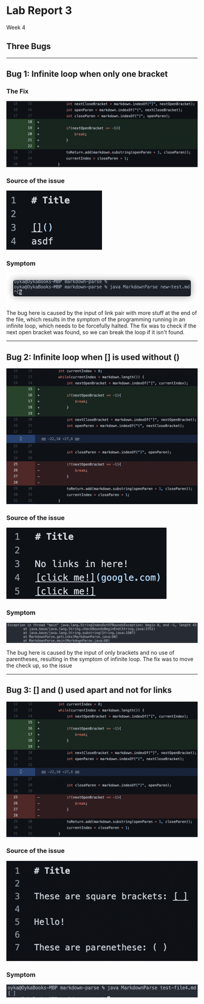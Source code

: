 # Lab Report 3

Week 4

## Three Bugs

---

## Bug 1: Infinite loop when only one bracket

### The Fix

![bug-1](images/bug-1.png)

### Source of the issue

![fail1](images/fail-1.png)

### Symptom

![symptom1](images/symptom-1.png)

The bug here is caused by the input of link pair with more stuff at the end of the file, which results in the symptom of the programming running in an infinite loop, which needs to be forcefully halted.
The fix was to check if the next open bracket was found, so we can break the loop if it isn't found.

---

## Bug 2: Infinite loop when [] is used without ()

![bug-2](images/bug-3.png)

### Source of the issue

![fail2](images/fail-2.png)

### Symptom

![symptom2](images/symptom-2.png)

The bug here is caused by the input of only brackets and no use of parentheses, resulting in the symptom of infinite loop.
The fix was to move the check up, so the issue 

---

## Bug 3: [] and () used apart and not for links

![bug-3](images/bug-3.png)

### Source of the issue

![fail3](images/fail-3.png)

### Symptom

![symptom3](images/symptom-3.png)
